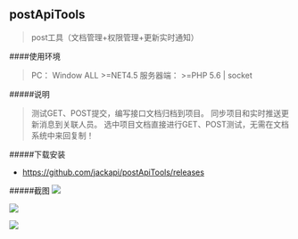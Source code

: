## postApiTools

>post工具（文档管理+权限管理+更新实时通知）

####使用环境
>PC： Window ALL  >=NET4.5
>服务器端： >=PHP 5.6 | socket

#####说明
 >测试GET、POST提交，编写接口文档归档到项目。
 >同步项目和实时推送更新消息到关联人员。
 >选中项目文档直接进行GET、POST测试，无需在文档系统中来回复制！
 
#####下载安装
- https://github.com/jackapi/postApiTools/releases

#####截图
[![](https://raw.githubusercontent.com/jackapi/postApiTools/master/images/main.png)](https://raw.githubusercontent.com/jackapi/postApiTools/master/images/main.png)

[![](https://raw.githubusercontent.com/jackapi/postApiTools/master/images/savedoc.png)](https://raw.githubusercontent.com/jackapi/postApiTools/master/images/savedoc.png)

[![](https://raw.githubusercontent.com/jackapi/postApiTools/master/images/message.png)](https://raw.githubusercontent.com/jackapi/postApiTools/master/images/message.png)
